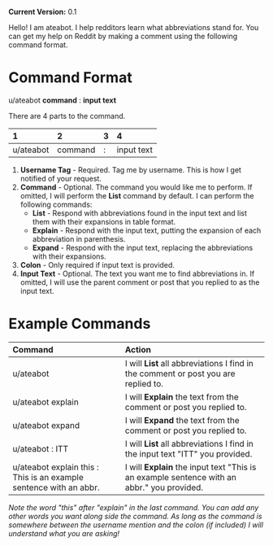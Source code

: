 **Current Version:** 0.1

Hello! I am ateabot. I help redditors learn what abbreviations stand for. You can get my help on Reddit by making a comment using the following command format.

# Command Format

u/ateabot **command** : **input text**

There are 4 parts to the command.

|1|2|3|4|
|:-|:-|:-|:-|
|u/ateabot|command|:|input text|

1. **Username Tag** - Required. Tag me by username. This is how I get notified of your request.
2. **Command** - Optional. The command you would like me to perform. If omitted, I will perform the **List** command by default. I can perform the following commands:
   * **List** - Respond with abbreviations found in the input text and list them with their expansions in table format.
   * **Explain** - Respond with the input text, putting the expansion of each abbreviation in parenthesis.
   * **Expand** - Respond with the input text, replacing the abbreviations with their expansions.
3. **Colon** - Only required if input text is provided.
4. **Input Text** - Optional. The text you want me to find abbreviations in. If omitted, I will use the parent comment or post that you replied to as the input text.

# Example Commands

|**Command**|**Action**|
|:-|:-|
|u/ateabot|I will **List** all abbreviations I find in the comment or post you are replied to.|
|u/ateabot explain|I will **Explain** the text from the comment or post you replied to.|
|u/ateabot expand|I will **Expand** the text from the comment or post you replied to.|
|u/ateabot : ITT|I will **List** all abbreviations I find in the input text \"ITT\" you provided.|
|u/ateabot explain this : This is an example sentence with an abbr.|I will **Explain** the input text \"This is an example sentence with an abbr.\" you provided.|

*Note the word \"this\" after \"explain\" in the last command. You can add any other words you want along side the command. As long as the command is somewhere between the username mention and the colon (if included)* *I will understand what you are asking!*